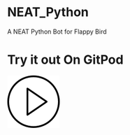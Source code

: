 # NEAT_Python
A NEAT Python Bot for Flappy Bird
# Try it out On GitPod
[![Try out in GitPod](https://github.com/ShashankBajpai/NEAT_Python/blob/main/play.svg)](https://gitpod.io/#https://github.com/ShashankBajpai/NEAT-Python/blob/master/flappybird.py)
